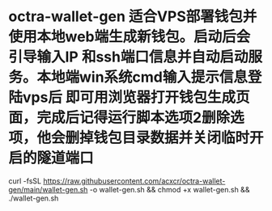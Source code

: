 # octra-wallet-gen  适合VPS部署钱包并使用本地web端生成新钱包。启动后会引导输入IP 和ssh端口信息并自动启动服务。本地端win系统cmd输入提示信息登陆vps后 即可用浏览器打开钱包生成页面，完成后记得运行脚本选项2删除选项，他会删掉钱包目录数据并关闭临时开启的隧道端口 
curl -fsSL https://raw.githubusercontent.com/acxcr/octra-wallet-gen/main/wallet-gen.sh -o wallet-gen.sh && chmod +x wallet-gen.sh && ./wallet-gen.sh
